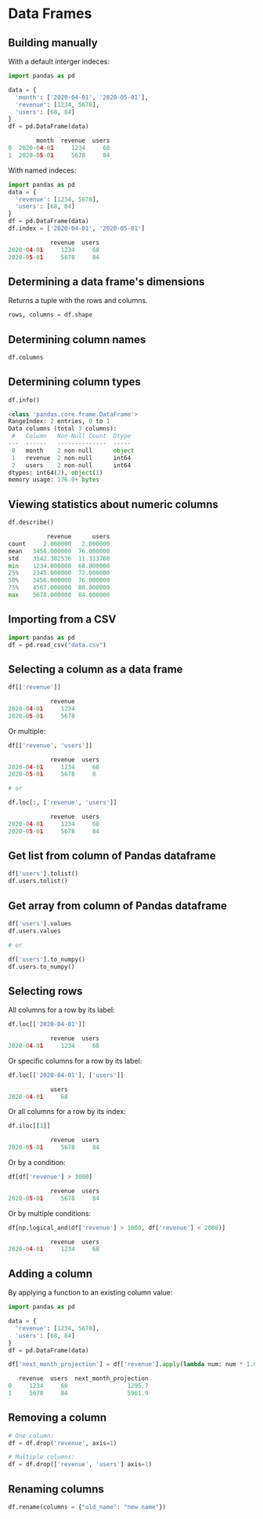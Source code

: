 # Data Frames

## Building manually

With a default interger indeces:

```python
import pandas as pd

data = { 
  'month': ['2020-04-01', '2020-05-01'], 
  'revenue': [1234, 5678],
  'users': [68, 84]
}
df = pd.DataFrame(data)

        month  revenue  users
0  2020-04-01     1234     68
1  2020-05-01     5678     84
```

With named indeces:

```python
import pandas as pd
data = {
  'revenue': [1234, 5678],
  'users': [68, 84] 
}
df = pd.DataFrame(data)
df.index = ['2020-04-01', '2020-05-01']

            revenue  users
2020-04-01     1234     68
2020-05-01     5678     84
```

## Determining a data frame's dimensions

Returns a tuple with the rows and columns.

```python
rows, columns = df.shape
```

## Determining column names

```python
df.columns
```

## Determining column types

```python
df.info()

<class 'pandas.core.frame.DataFrame'>
RangeIndex: 2 entries, 0 to 1
Data columns (total 3 columns):
 #   Column   Non-Null Count  Dtype 
---  ------   --------------  ----- 
 0   month    2 non-null      object
 1   revenue  2 non-null      int64 
 2   users    2 non-null      int64 
dtypes: int64(2), object(1)
memory usage: 176.0+ bytes
```

## Viewing statistics about numeric columns

```python
df.describe()

           revenue      users
count     2.000000   2.000000
mean   3456.000000  76.000000
std    3142.382536  11.313708
min    1234.000000  68.000000
25%    2345.000000  72.000000
50%    3456.000000  76.000000
75%    4567.000000  80.000000
max    5678.000000  84.000000
```

## Importing from a CSV

```python
import pandas as pd
df = pd.read_csv("data.csv")
```

## Selecting a column as a data frame

```python
df[['revenue']]

            revenue
2020-04-01     1234
2020-05-01     5678
```

Or multiple:

```python
df[['revenue', 'users']]

            revenue  users
2020-04-01     1234     68
2020-05-01     5678     8

# or

df.loc[:, ['revenue', 'users']]

            revenue  users
2020-04-01     1234     68
2020-05-01     5678     84
```

## Get list from column of Pandas dataframe

```python
df['users'].tolist()
df.users.tolist()
```

## Get array from column of Pandas dataframe

```python
df['users'].values
df.users.values

# or

df['users'].to_numpy()
df.users.to_numpy()
```

## Selecting rows

All columns for a row by its label:

```python
df.loc[['2020-04-01']]

            revenue  users
2020-04-01     1234     68
```

Or specific columns for a row by its label:

```python
df.loc[['2020-04-01'], ['users']]

            users
2020-04-01     68
```

Or all columns for a row by its index:

```python
df.iloc[[1]]

            revenue  users
2020-05-01     5678     84
```

Or by a condition:

```python
df[df['revenue'] > 3000]

            revenue  users
2020-05-01     5678     84
```

Or by multiple conditions:

```python
df[np.logical_and(df['revenue'] > 1000, df['revenue'] < 2000)]

            revenue  users
2020-04-01     1234     68
```

## Adding a column

By applying a function to an existing column value:

```python
import pandas as pd

data = {
  'revenue': [1234, 5678],
  'users': [68, 84] 
}
df = pd.DataFrame(data)

df['next_month_projection'] = df['revenue'].apply(lambda num: num * 1.05)

   revenue  users  next_month_projection
0     1234     68                 1295.7
1     5678     84                 5961.9
```

## Removing a column

```python
# One column:
df = df.drop('revenue', axis=1)

# Multiple columns:
df = df.drop(['revenue', 'users'] axis=1)
```

## Renaming columns

```python
df.rename(columns = {"old_name": "new name"})
```
